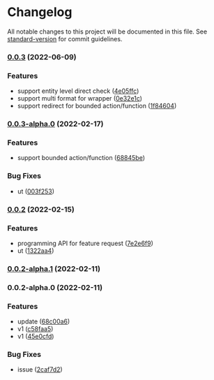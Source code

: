 # Changelog

All notable changes to this project will be documented in this file. See [standard-version](https://github.com/conventional-changelog/standard-version) for commit guidelines.

### [0.0.3](https://github.com/Soontao/cds-feature-toggle/compare/v0.0.3-alpha.0...v0.0.3) (2022-06-09)


### Features

* support entity level direct check ([4e05ffc](https://github.com/Soontao/cds-feature-toggle/commit/4e05ffc68d9208cdb04883342224c63376453bec))
* support multi format for wrapper ([0e32e1c](https://github.com/Soontao/cds-feature-toggle/commit/0e32e1c24edc0748fe0b703edf682f91dc84e582))
* support redirect for bounded action/function ([1f84604](https://github.com/Soontao/cds-feature-toggle/commit/1f846049adc50fd282fe3c181713e11cf35d21c4))

### [0.0.3-alpha.0](https://github.com/Soontao/cds-feature-toggle/compare/v0.0.2...v0.0.3-alpha.0) (2022-02-17)


### Features

* support bounded action/function ([68845be](https://github.com/Soontao/cds-feature-toggle/commit/68845be25849cb8b898cb49ea34e3cedbb7a5ae8))


### Bug Fixes

* ut ([003f253](https://github.com/Soontao/cds-feature-toggle/commit/003f253d6bf0da3ea686b49c4ce5a3f5e8fa8b5c))

### [0.0.2](https://github.com/Soontao/cds-feature-toggle/compare/v0.0.2-alpha.1...v0.0.2) (2022-02-15)


### Features

* programming API for feature request ([7e2e6f9](https://github.com/Soontao/cds-feature-toggle/commit/7e2e6f943b80416eb185bedf87b36b1b7ee73d4d))
* ut ([1322aa4](https://github.com/Soontao/cds-feature-toggle/commit/1322aa41113217631a3efd6d2f2628492c4e0f69))

### [0.0.2-alpha.1](https://github.com/Soontao/cds-feature-toggle/compare/v0.0.2-alpha.0...v0.0.2-alpha.1) (2022-02-11)

### 0.0.2-alpha.0 (2022-02-11)


### Features

* update ([68c00a6](https://github.com/Soontao/cds-feature-toggle/commit/68c00a6c6ed94b52c1cac4b81a4359da06ef1cac))
* v1 ([c58faa5](https://github.com/Soontao/cds-feature-toggle/commit/c58faa5166e74fcfb119bfe8ca49ddc719999f4e))
* v1 ([45e0cfd](https://github.com/Soontao/cds-feature-toggle/commit/45e0cfd2f3aec6dc16a95b28edb1e5b9612a91ee))


### Bug Fixes

* issue ([2caf7d2](https://github.com/Soontao/cds-feature-toggle/commit/2caf7d2ddab370fe3caf917db736f80cf2f08b18))
